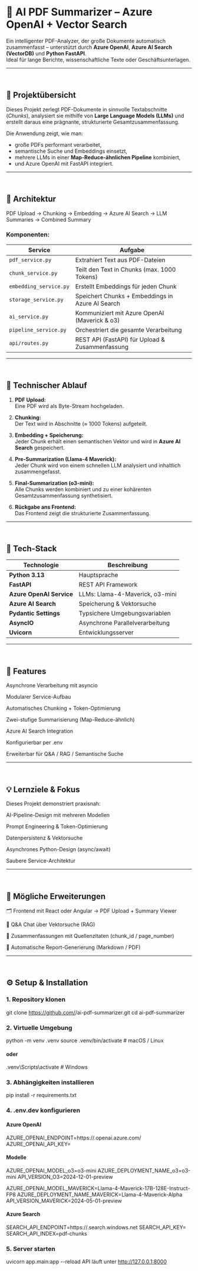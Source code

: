 # 🧠 AI PDF Summarizer – Azure OpenAI + Vector Search

Ein intelligenter PDF-Analyzer, der große Dokumente automatisch zusammenfasst – unterstützt durch **Azure OpenAI**, **Azure AI Search (VectorDB)** und **Python FastAPI**.  
Ideal für lange Berichte, wissenschaftliche Texte oder Geschäftsunterlagen.

---
<br>

## 🚀 Projektübersicht

Dieses Projekt zerlegt PDF-Dokumente in sinnvolle Textabschnitte (*Chunks*), analysiert sie mithilfe von **Large Language Models (LLMs)** und erstellt daraus eine prägnante, strukturierte Gesamtzusammenfassung.

Die Anwendung zeigt, wie man:
- große PDFs performant verarbeitet,
- semantische Suche und Embeddings einsetzt,
- mehrere LLMs in einer **Map-Reduce-ähnlichen Pipeline** kombiniert,
- und Azure OpenAI mit FastAPI integriert.
---
<br>

## 🧩 Architektur

PDF Upload → Chunking → Embedding → Azure AI Search → LLM Summaries → Combined Summary


### Komponenten:
| Service | Aufgabe |
|----------|----------|
| `pdf_service.py` | Extrahiert Text aus PDF-Dateien |
| `chunk_service.py` | Teilt den Text in Chunks (max. 1000 Tokens) |
| `embedding_service.py` | Erstellt Embeddings für jeden Chunk |
| `storage_service.py` | Speichert Chunks + Embeddings in Azure AI Search |
| `ai_service.py` | Kommuniziert mit Azure OpenAI (Maverick & o3) |
| `pipeline_service.py` | Orchestriert die gesamte Verarbeitung |
| `api/routes.py` | REST API (FastAPI) für Upload & Zusammenfassung |

---
<br>

## 🧠 Technischer Ablauf

1. **PDF Upload:**  
   Eine PDF wird als Byte-Stream hochgeladen.

2. **Chunking:**  
   Der Text wird in Abschnitte (≈ 1000 Tokens) aufgeteilt.

3. **Embedding + Speicherung:**  
   Jeder Chunk erhält einen semantischen Vektor und wird in **Azure AI Search** gespeichert.

4. **Pre-Summarization (Llama-4 Maverick):**  
   Jeder Chunk wird von einem schnellen LLM analysiert und inhaltlich zusammengefasst.

5. **Final-Summarization (o3-mini):**  
   Alle Chunks werden kombiniert und zu einer kohärenten Gesamtzusammenfassung synthetisiert.

6. **Rückgabe ans Frontend:**  
   Das Frontend zeigt die strukturierte Zusammenfassung.

---
<br>

## 🧰 Tech-Stack

| Technologie | Beschreibung |
|--------------|--------------|
| **Python 3.13** | Hauptsprache |
| **FastAPI** | REST API Framework |
| **Azure OpenAI Service** | LLMs: Llama-4-Maverick, o3-mini |
| **Azure AI Search** | Speicherung & Vektorsuche |
| **Pydantic Settings** | Typsichere Umgebungsvariablen |
| **AsyncIO** | Asynchrone Parallelverarbeitung |
| **Uvicorn** | Entwicklungsserver |

---
<br>

## 🧠 Features

Asynchrone Verarbeitung mit asyncio

Modularer Service-Aufbau

Automatisches Chunking + Token-Optimierung

Zwei-stufige Summarisierung (Map-Reduce-ähnlich)

Azure AI Search Integration

Konfigurierbar per .env

Erweiterbar für Q&A / RAG / Semantische Suche

---
<br>


## 💡 Lernziele & Fokus

Dieses Projekt demonstriert praxisnah:

AI-Pipeline-Design mit mehreren Modellen

Prompt Engineering & Token-Optimierung

Datenpersistenz & Vektorsuche

Asynchrones Python-Design (async/await)

Saubere Service-Architektur

---
<br>


## 🧩 Mögliche Erweiterungen

🗂 Frontend mit React oder Angular → PDF Upload + Summary Viewer

🤖 Q&A Chat über Vektorsuche (RAG)

📄 Zusammenfassungen mit Quellenzitaten (chunk_id / page_number)

🧾 Automatische Report-Generierung (Markdown / PDF)

---
<br>


## ⚙️ Setup & Installation

### 1. Repository klonen
git clone https://github.com/<dein-username>/ai-pdf-summarizer.git
cd ai-pdf-summarizer


### 2. Virtuelle Umgebung

python -m venv .venv
source .venv/bin/activate  # macOS / Linux
#### oder
.venv\Scripts\activate     # Windows


### 3. Abhängigkeiten installieren

pip install -r requirements.txt


### 4. .env.dev konfigurieren


#### Azure OpenAI
AZURE_OPENAI_ENDPOINT=https://<dein-endpunkt>.openai.azure.com/
AZURE_OPENAI_API_KEY=<dein-api-key>

#### Modelle
AZURE_OPENAI_MODEL_o3=o3-mini
AZURE_DEPLOYMENT_NAME_o3=o3-mini
API_VERSION_O3=2024-12-01-preview

AZURE_OPENAI_MODEL_MAVERICK=Llama-4-Maverick-17B-128E-Instruct-FP8
AZURE_DEPLOYMENT_NAME_MAVERICK=Llama-4-Maverick-Alpha
API_VERSION_MAVERICK=2024-05-01-preview

#### Azure Search
SEARCH_API_ENDPOINT=https://<deine-search-instance>.search.windows.net
SEARCH_API_KEY=<dein-key>
SEARCH_API_INDEX=pdf-chunks


### 5. Server starten

uvicorn app.main:app --reload
API läuft unter http://127.0.0.1:8000
